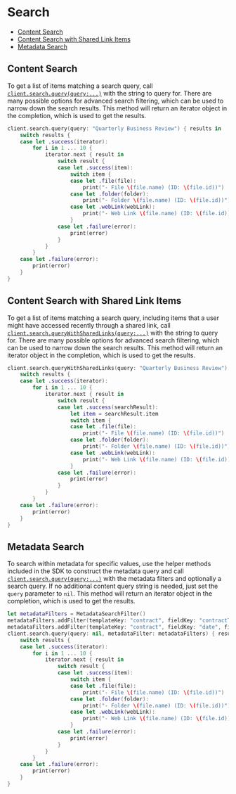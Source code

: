 Search
======

<!-- START doctoc generated TOC please keep comment here to allow auto update -->
<!-- DON'T EDIT THIS SECTION, INSTEAD RE-RUN doctoc TO UPDATE -->


- [Content Search](#content-search)
- [Content Search with Shared Link Items](#content-search-with-shared-link-items)
- [Metadata Search](#metadata-search)

<!-- END doctoc generated TOC please keep comment here to allow auto update -->

Content Search
--------------

To get a list of items matching a search query, call [`client.search.query(query:...)`][search] with the
string to query for.  There are many possible options for advanced search filtering, which can be used to narrow down
the search results. This method will return an iterator object in the completion, which is used to get the results.

<!-- sample get_search -->   
```swift
client.search.query(query: "Quarterly Business Review") { results in
    switch results {
    case let .success(iterator):
        for i in 1 ... 10 {
            iterator.next { result in
                switch result {
                case let .success(item):
                    switch item {
                    case let .file(file):
                        print("- File \(file.name) (ID: \(file.id))")
                    case let .folder(folder):
                        print("- Folder \(file.name) (ID: \(file.id))")
                    case let .webLink(webLink):
                        print("- Web Link \(file.name) (ID: \(file.id))")
                    }
                case let .failure(error):
                    print(error)
                }
            }
        }
    case let .failure(error):
        print(error)
    }
}
```

[search]: https://opensource.box.com/box-ios-sdk/Classes/SearchModule.html#/s:6BoxSDK12SearchModuleC5queryAD5scope14fileExtensions12createdAfter0I6Before07updatedJ00lK011sizeAtLeast0mN4Most12ownerUserIDs014ancestorFolderS08searchIn8itemType0V5Trash14metadataFilter6fields6offset5limit10completionySSSg_AA0C5ScopeOSgSaySSGSg10Foundation4DateVSgA4_A4_A4_s5Int64VSgA7_A0_A0_SayAA0c7ContentY0OGSgAA0c4ItemY0OSgSbSgAA08MetadataC6FilterCSgA0_SiSgA19_ys6ResultOyAA14PagingIteratorCyAA0U4ItemOGAA0A8SDKErrorCGctF

Content Search with Shared Link Items
--------------

To get a list of items matching a search query, including items that a user might have accessed recently through a shared link, call [`client.search.queryWithSharedLinks(query:...)`][search_with_shared_link_items] with the
string to query for.  There are many possible options for advanced search filtering, which can be used to narrow down
the search results. This method will return an iterator object in the completion, which is used to get the results.

<!-- sample get_search_with_shared_link_items -->
```swift
client.search.queryWithSharedLinks(query: "Quarterly Business Review") { results in
    switch results {
    case let .success(iterator):
        for i in 1 ... 10 {
            iterator.next { result in
                switch result {
                case let .success(searchResult):
                    let item = searchResult.item
                    switch item {
                    case let .file(file):
                        print("- File \(file.name) (ID: \(file.id))")
                    case let .folder(folder):
                        print("- Folder \(file.name) (ID: \(file.id))")
                    case let .webLink(webLink):
                        print("- Web Link \(file.name) (ID: \(file.id))")
                    }
                case let .failure(error):
                    print(error)
                }
            }
        }
    case let .failure(error):
        print(error)
    }
}
```

[search_with_shared_link_items]: https://opensource.box.com/box-ios-sdk/Classes/SearchModule.html#/s:6BoxSDK12SearchModuleC5queryAD5scope14fileExtensions12createdAfter0I6Before07updatedJ00lK011sizeAtLeast0mN4Most12ownerUserIDs014ancestorFolderS08searchIn8itemType0V5Trash14metadataFilter6fields6offset5limit10completionySSSg_AA0C5ScopeOSgSaySSGSg10Foundation4DateVSgA4_A4_A4_s5Int64VSgA7_A0_A0_SayAA0c7ContentY0OGSgAA0c4ItemY0OSgSbSgAA08MetadataC6FilterCSgA0_SiSgA19_ys6ResultOyAA14PagingIteratorCyAA0U4ItemOGAA0A8SDKErrorCGctF

Metadata Search
---------------

To search within metadata for specific values, use the helper methods included in the SDK to construct the metadata
query and call [`client.search.query(query:...)`][search] with the metadata filters and optionally a
search query.  If no additional content query string is needed, just set the `query` parameter to `nil`. This method will return an iterator object in the completion, which is used to get the results. 

```swift
let metadataFilters = MetadataSearchFilter()
metadataFilters.addFilter(templateKey: "contract", fieldKey: "contractType", fieldValue: "NDA")
metadataFilters.addFilter(templateKey: "contract", fieldKey: "date", fieldValue: "2019-01-01T00:00:00Z", relation: .greaterThan)
client.search.query(query: nil, metadataFilter: metadataFilters) { results in
    switch results {
    case let .success(iterator):
        for i in 1 ... 10 {
            iterator.next { result in
                switch result {
                case let .success(item):
                    switch item {
                    case let .file(file):
                        print("- File \(file.name) (ID: \(file.id))")
                    case let .folder(folder):
                        print("- Folder \(file.name) (ID: \(file.id))")
                    case let .webLink(webLink):
                        print("- Web Link \(file.name) (ID: \(file.id))")
                    }
                case let .failure(error):
                    print(error)
                }
            }
        }
    case let .failure(error):
        print(error)
    }  
}
```
